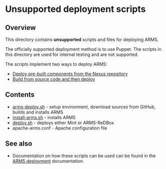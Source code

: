 # Unsupported deployment scripts

## Overview

This directory contains **unsupported** scripts and files for deploying ARMS.

The officially supported deployment method is to use Puppet. The scripts
in this directory are used for internal testing and are not supported.

The scripts implement two ways to deploy ARMS:

- [Deploy pre-built components from the  Nexus repository](INSTALL-nexus.md)
- [Build from source code and then deploy](INSTALL-source.md)

## Contents

- [arms-deploy.sh](arms-deploy.md) - setup environment, download sources from GitHub, builds and installs ARMS
- [install-arms.sh](install-arms.md) - installs ARMS
- [deploy.sh](deploy.md) - deploys either Mint or ARMS-ReDBox
- apache-arms.conf - Apache configuration file

## See also

- Documentation on how these scripts can be used can be found in the
  [ARMS deployment](../../doc/deployment.md) documentation.
